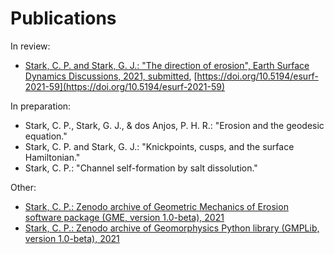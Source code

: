 
# Publications

In review:
  - [Stark, C. P. and Stark, G. J.: "The direction of erosion", Earth Surface Dynamics Discussions, 2021, submitted](https://esurf.copernicus.org/preprints/esurf-2021-59/), [https://doi.org/10.5194/esurf-2021-59](https://doi.org/10.5194/esurf-2021-59)

In preparation:
  - Stark, C. P., Stark, G. J., \& dos Anjos, P. H. R.: "Erosion and the geodesic equation."
  - Stark, C. P. and Stark, G. J.: "Knickpoints, cusps, and the surface Hamiltonian."
  - Stark, C. P.: "Channel self-formation by salt dissolution."

Other:
  - [Stark, C. P.: Zenodo archive of Geometric Mechanics of Erosion software package (GME, version 1.0-beta), 2021](https://doi.org/10.5281/zenodo.5105597)
  - [Stark, C. P.: Zenodo archive of Geomorphysics Python library (GMPLib, version 1.0-beta), 2021](https://doi.org/10.5281/zenodo.5105574)
